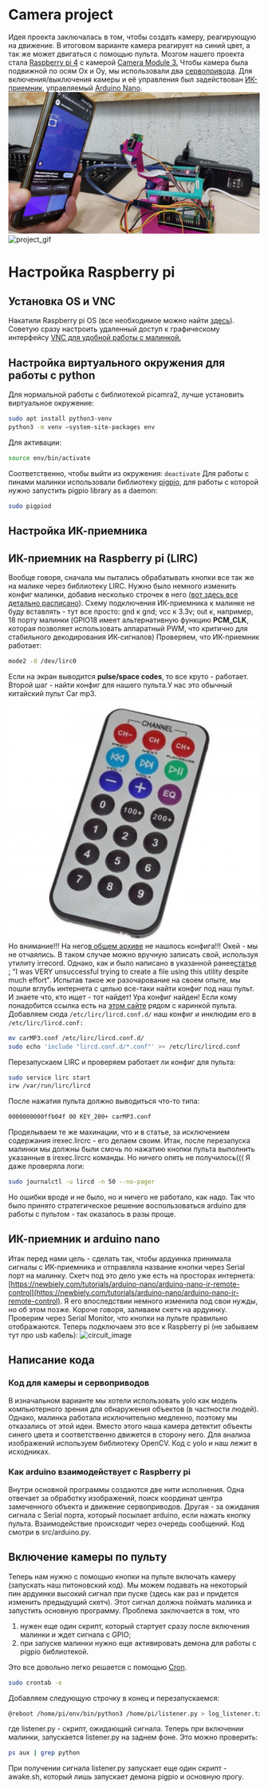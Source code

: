 
# Camera project

Идея проекта заключалась в том, чтобы создать камеру, реагирующую на движение. В итоговом варианте камера реагирует на синий цвет, а так же может двигаться с помощью пульта. Мозгом нашего проекта стала [Raspberry pi 4](https://www.raspberrypi.com/documentation/computers/raspberry-pi.html) с камерой [Camera Module 3.](https://www.raspberrypi.com/products/camera-module-3/)  Чтобы камера была подвижной по осям Ox и Oy, мы использовали два [сервопривода](https://docs.sunfounder.com/projects/ultimate-sensor-kit/en/latest/components_basic/27-component_servo.html). Для включения/выключения камеры и её управления был задействован [ИК-приемник,](https://roboshop.spb.ru/sensors/infrakrasnye-datchiki/tl1838) управляемый [Arduino Nano](https://3d-diy.ru/blog/arduino-nano/?srsltid=AfmBOoobsfLvRHXmztk4oDekqijM6OquVmeA1C7HS3Jm3zs6FXj-3EUY).
![project_image](images/project_photo.jpg)
![project_gif](./images/project_usage.gif)

# Настройка Raspberry pi

## Установка OS и VNC

Накатили Raspberry pi OS (все необходимое можно найти
[здесь](https://www.raspberrypi.com/software/)).
Советую сразу настроить удаленный доступ к графическому интерфейсу
[VNC для удобной работы с малинкой.](https://habr.com/ru/sandbox/148360/)

## Настройка виртуального окружения для работы с python

Для нормальной работы с библиотекой picamra2, лучше установить виртуальное окружение:

```sh
sudo apt install python3-venv
python3 -m venv —system-site-packages env
```

Для активации:

```sh
source env/bin/activate
```

Соответственно, чтобы выйти из окружения: `deactivate`
Для работы с пинами малинки использовали библиотеку [pigpio,](https://abyz.me.uk/rpi/pigpio/pigpiod.html) для работы с которой нужно запустить pigpio library as a daemon:

```sh
sudo pigpiod
```

## Настройка ИК-приемника

## ИК-приемник на Raspberry pi (LIRC)

Вообще говоря, сначала мы пытались обрабатывать кнопки все так же на малике через библиотеку LIRC. Нужно было немного изменить конфиг малинки, добавив несколько строчек в него ([вот здесь все детально расписано](https://www.instructables.com/Setup-IR-Remote-Control-Using-LIRC-for-the-Raspber/)). Схему подключения ИК-приемника к малинке не буду вставлять - тут все просто: gnd  к gnd; vcc к 3.3v; out к, например, 18 порту малинки (GPIO18 имеет альтернативную функцию **PCM\_CLK**, которая позволяет использовать аппаратный PWM, что критично для стабильного декодирования ИК-сигналов)
Проверяем, что ИК-приемник работает:

```sh
mode2 -d /dev/lirc0
```

Если на экран выводится **pulse/space codes**, то все круто - работает.
Второй шаг - найти конфиг для нашего пульта.У нас это обычный китайский пульт Car mp3.
![remote_image](images/remote_photo.png)
Но внимание!!! На него[в общем архиве](https://lirc.sourceforge.net/remotes/) не нашлось конфига!!! Окей - мы не отчаялись. В таком случае можно вручную записать свой, используя утилиту irrecord. Однако, как и  было написано в указанной ранее[статье :](https://www.instructables.com/Easy-Setup-IR-Remote-Control-Using-LIRC-for-the-Ra/) "I was VERY unsuccessful trying to create a file using this utility despite much effort". Испытав такое же разочарование на своем опыте, мы пошли вглубь интернета с целью все-таки найти конфиг под наш пульт. И знаете что, кто ищет - тот найдет! Ура конфиг найден! Если кому понадобится ссылка есть на [этом сайте](https://elchupanibrei.livejournal.com/43594.html) рядом с каринкой пульта. Добавляем сюда `/etc/lirc/lircd.conf.d/` наш конфиг и инклюдим его в  `/etc/lirc/lircd.conf:`

```sh
mv carMP3.conf /etc/lirc/lircd.conf.d/
sudo echo 'include "lircd.conf.d/*.conf"' >> /etc/lirc/lircd.conf 
```

Перезапускаем LIRC и проверяем работает ли конфиг для пульта:

```sh
sudo service lirc start
irw /var/run/lirc/lircd
```

После нажатия пульта должно выводиться что-то типа:

```sh
0000000000ffb04f 00 KEY_200+ carMP3.conf
```

Проделываем те же махинации,  что и в статье, за исключением содержания  irexec.lircrc - его делаем своим. Итак, после перезапуска малинки мы должны были смочь по нажатию кнопки пульта выполнить указанные в irexec.lircrc команды. Но ничего опять не получилось(((  Я даже проверяла логи:

```sh
sudo journalctl -u lircd -n 50 --no-pager
```

Но ошибки вроде и не было, но и ничего не работало, как надо. Так что было принято стратегическое решение воспользоваться arduino для работы с пультом - так оказалось в разы проще.

## ИК-приемник и arduino nano

Итак перед нами цель - сделать так, чтобы ардуинка принимала сигналы с ИК-приемника и отправляла название кнопки через Serial порт на малинку.
Скетч под это дело уже есть на просторах интернета: [https://newbiely.com/tutorials/arduino-nano/arduino-nano-ir-remote-control](https://newbiely.com/tutorials/arduino-nano/arduino-nano-ir-remote-control). Я его впоследствии немного изменила под свои нужды, но об этом позже. Короче говоря, заливаем скетч на ардуинку. Проверим через Serial Monitor, что кнопки на пульте правильно отображаются. Теперь подключаем это все к Raspberry pi (не забываем тут про usb кабель):
![circuit_image](images/circuit_image.png)

## Написание кода

### Код для камеры и сервоприводов

В изначальном варианте мы хотели использовать yolo как модель компьютерного зрения для обнаружения объектов (в частности людей). Однако, малинка работала исключительно медленно, поэтому мы отказались от этой идеи. Вместо этого наша камера детектит объекты синего цвета и соответственно движется в сторону него. Для анализа изображений используем библиотеку OpenCV. Код с yolo и наш лежит в исходниках.

### Как arduino взаимодействует с Raspberry pi

Внутри основной программы создаются две нити исполнения. Одна отвечает за обработку изображений, поиск координат центра замеченного объекта и движение сервоприводов. Другая - за ожидания сигнала с Serial порта, который посылает arduino, если нажать кнопку пульта. Взаимодействие происходит через очередь сообщений. Код смотри в src/arduino.py.

## Включение камеры по пульту

Теперь нам нужно с помощью кнопки на пульте включать камеру (запускать наш питоновский код).  Мы можем подавать на некоторый пин ардуинки высокий сигнал при пуске (здесь как раз и придется изменить предыдущий скетч). Этот сигнал должна поймать малинка и запустить основную программу. Проблема заключается в том, что

1) нужен еще один скрипт, который стартует сразу после включения малинки и ждет сигнала с GPIO;
2) при запуске малинки нужно еще активировать демона для работы с pigpio библиотекой.

Это все довольно легко решается с помощью [Cron](https://timeweb.com/ru/community/articles/chto-takoe-cron).

```sh
sudo crontab -e
```

Добавляем следующую строчку в конец и перезапускаемся:

```sh
@reboot /home/pi/env/bin/python3 /home/pi/listener.py > log_listener.txt 2>&1
```

где listener.py - скрипт, ожидающий сигнала. Теперь при включении малинки, запускается listener.py на заднем фоне.  Это можно проверить:

```sh
ps aux | grep python
```

При получении сигнала listener.py запускает еще один скрипт - awake.sh, который лишь запускает демона pigpio и основную прогу.
